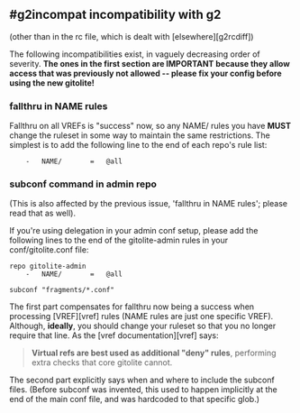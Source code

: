 ## #g2incompat incompatibility with g2

(other than in the rc file, which is dealt with [elsewhere][g2rcdiff])

The following incompatibilities exist, in vaguely decreasing order of
severity.  **The ones in the first section are IMPORTANT because they allow
access that was previously not allowed -- please fix your config before using
the new gitolite!**

### fallthru in NAME rules

Fallthru on all VREFs is "success" now, so any NAME/ rules you have **MUST**
change the ruleset in some way to maintain the same restrictions.  The
simplest is to add the following line to the end of each repo's rule list:

        -   NAME/       =   @all

### subconf command in admin repo

(This is also affected by the previous issue, 'fallthru in NAME rules'; please
read that as well).

If you're using delegation in your admin conf setup, please add the following
lines to the end of the gitolite-admin rules in your conf/gitolite.conf file:

    repo gitolite-admin
        -   NAME/       =   @all

    subconf "fragments/*.conf"

The first part compensates for fallthru now being a success when processing
[VREF][vref] rules (NAME rules are just one specific VREF).  Although,
**ideally**, you should change your ruleset so that you no longer require that
line.  As the [vref documentation][vref] says:

>   **Virtual refs are best used as additional "deny" rules**, performing
>   extra checks that core gitolite cannot.

The second part explicitly says when and where to include the subconf files.
(Before subconf was invented, this used to happen implicitly at the end of the
main conf file, and was hardcoded to that specific glob.)
